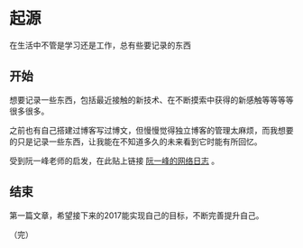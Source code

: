 # 起源
在生活中不管是学习还是工作，总有些要记录的东西  

  
  
## 开始
想要记录一些东西，包括最近接触的新技术、在不断摸索中获得的新感触等等等等很多很多。

之前也有自己搭建过博客写过博文，但慢慢觉得独立博客的管理太麻烦，而我想要的只是记录一些东西，让我能在不知道多久的未来看到它时能有所回忆。

受到阮一峰老师的启发，在此贴上链接 [阮一峰的网络日志](http://www.ruanyifeng.com/blog/) 。  

  
  
## 结束
第一篇文章，希望接下来的2017能实现自己的目标，不断完善提升自己。  
  
  
（完）
